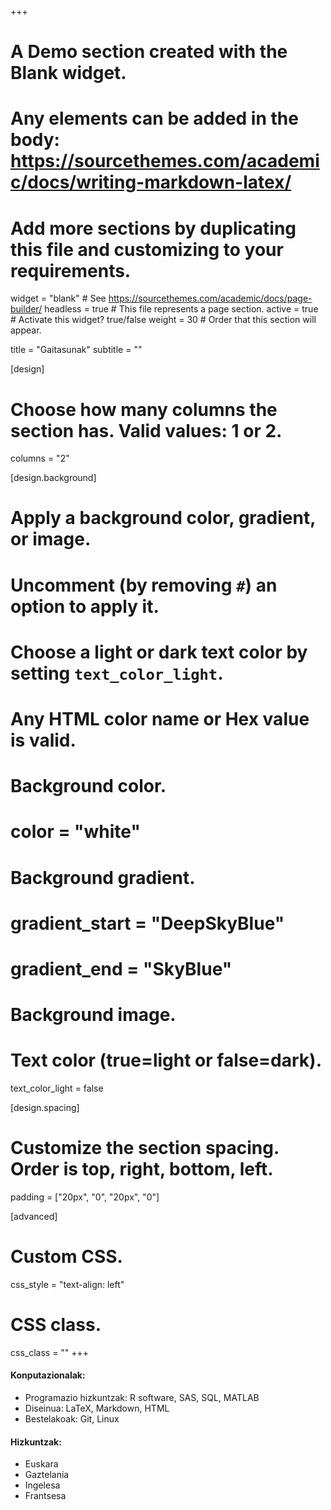 +++
# A Demo section created with the Blank widget.
# Any elements can be added in the body: https://sourcethemes.com/academic/docs/writing-markdown-latex/
# Add more sections by duplicating this file and customizing to your requirements.

widget = "blank"  # See https://sourcethemes.com/academic/docs/page-builder/
headless = true  # This file represents a page section.
active = true # Activate this widget? true/false
weight = 30  # Order that this section will appear.

title = "Gaitasunak"
subtitle = ""

[design]
  # Choose how many columns the section has. Valid values: 1 or 2.
  columns = "2"

[design.background]
  # Apply a background color, gradient, or image.
  #   Uncomment (by removing `#`) an option to apply it.
  #   Choose a light or dark text color by setting `text_color_light`.
  #   Any HTML color name or Hex value is valid.

  # Background color.
  # color = "white"

  # Background gradient.
  # gradient_start = "DeepSkyBlue"
  # gradient_end = "SkyBlue"

  # Background image.

  # Text color (true=light or false=dark).
  text_color_light = false

[design.spacing]
  # Customize the section spacing. Order is top, right, bottom, left.
   padding = ["20px", "0", "20px", "0"]

[advanced]
 # Custom CSS.
 css_style = "text-align: left"

 # CSS class.
 css_class = ""
+++

#### Konputazionalak:

- Programazio hizkuntzak: R software, SAS, SQL, MATLAB
- Diseinua: LaTeX, Markdown, HTML
- Bestelakoak: Git, Linux

#### Hizkuntzak:

- Euskara
- Gaztelania
- Ingelesa 
- Frantsesa
